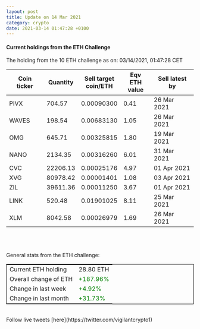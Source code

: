```yaml
---
layout: post
title: Update on 14 Mar 2021
category: crypto
date: 2021-03-14 01:47:28 +0100
---
```

<!-- Global site tag (gtag.js) - Google Analytics -->
<script async src="https://www.googletagmanager.com/gtag/js?id=UA-103831149-5"></script>
<script>
  window.dataLayer = window.dataLayer || [];
  function gtag(){dataLayer.push(arguments);}
  gtag('js', new Date());

  gtag('config', 'UA-103831149-5');
</script>


#### Current holdings from the ETH Challenge

The holding from the 10 ETH challenge as on: 03/14/2021, 01:47:28 CET

|Coin ticker|Quantity|Sell target<br>coin/ETH|Eqv ETH<br>value|Sell latest by|
|-----------|--------|-----------|-----------|--------------|
PIVX|704.57|  0.00090300|0.41|26 Mar 2021|
WAVES|198.54|  0.00683130|1.05|26 Mar 2021|
OMG|645.71|  0.00325815|1.80|19 Mar 2021|
NANO|2134.35|  0.00316260|6.01|31 Mar 2021|
CVC|22206.13|  0.00025176|4.97|01 Apr 2021|
XVG|80978.42|  0.00001401|1.08|03 Apr 2021|
ZIL|39611.36|  0.00011250|3.67|01 Apr 2021|
LINK|520.48|  0.01901025|8.11|25 Mar 2021|
XLM|8042.58|  0.00026979|1.69|26 Mar 2021|

<br>
<br>
<br>
General stats from the ETH challenge:

<table style="border:1px solid black;margin-left:auto;margin-right:auto;">
	<tbody>
	<tr>
		<td>Current ETH holding</td>
		<td>     28.80 ETH</td>
	</tr>
	<tr>
		<td>Overall change of ETH</td>
		<td><font color="green">+187.96%</font></td>
	</tr>
	<tr>
		<td>Change in last week</td>
		<td><font color="green">+4.92%</font></td>
	</tr>
	<tr>
		<td>Change in last month</td>
		<td><font color="green">+31.73%</font></td>
	</tr>
	</tbody>
</table>

<br>
Follow live tweets [here](https://twitter.com/vigilantcrypto1)
<br>
<br>
